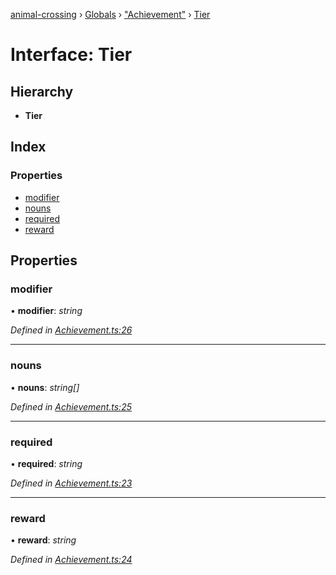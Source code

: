 [animal-crossing](../README.md) › [Globals](../globals.md) › ["Achievement"](../modules/_achievement_.md) › [Tier](_achievement_.tier.md)

# Interface: Tier

## Hierarchy

* **Tier**

## Index

### Properties

* [modifier](_achievement_.tier.md#modifier)
* [nouns](_achievement_.tier.md#nouns)
* [required](_achievement_.tier.md#required)
* [reward](_achievement_.tier.md#reward)

## Properties

###  modifier

• **modifier**: *string*

*Defined in [Achievement.ts:26](https://github.com/Norviah/animal-crossing/blob/3d769dc/module/types/Achievement.ts#L26)*

___

###  nouns

• **nouns**: *string[]*

*Defined in [Achievement.ts:25](https://github.com/Norviah/animal-crossing/blob/3d769dc/module/types/Achievement.ts#L25)*

___

###  required

• **required**: *string*

*Defined in [Achievement.ts:23](https://github.com/Norviah/animal-crossing/blob/3d769dc/module/types/Achievement.ts#L23)*

___

###  reward

• **reward**: *string*

*Defined in [Achievement.ts:24](https://github.com/Norviah/animal-crossing/blob/3d769dc/module/types/Achievement.ts#L24)*
